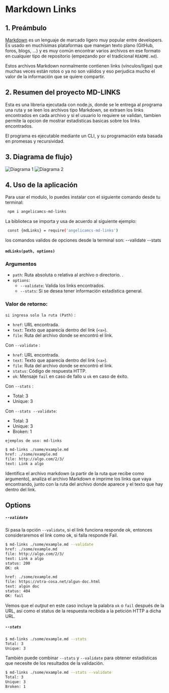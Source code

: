 # Markdown Links
## 1. Preámbulo
[Markdown](https://es.wikipedia.org/wiki/Markdown) es un lenguaje de marcado
ligero muy popular entre developers. Es usado en muchísimas plataformas que
manejan texto plano (GitHub, foros, blogs, ...) y es muy común
encontrar varios archivos en ese formato en cualquier tipo de repositorio
(empezando por el tradicional `README.md`).

Estos archivos Markdown normalmente contienen links (vínculos/ligas) que muchas veces están rotos o ya no son válidos y eso perjudica mucho el valor de la información que se quiere compartir. 

## 2. Resumen del proyecto MD-LINKS
Esta es una libreria ejecutada con node.js, donde se le entrega al programa una ruta y se leen los archivos tipo Markdown, se extraen los links encontrados en cada archivo y si el usuario lo requiere se validan, tambien permite la opcion de mostrar estadisticas basicas sobre los links encontrados.

El programa es ejecutable mediante un CLI, y su programación esta basada en promesas y recursividad.

## 3. Diagrama de flujo}
![Diagrama 1](https://github.com/Angelicamcs12/BOG005-md-links/blob/main/img/Md%20links%20-%20P%C3%A1gina%201.jpg)
![Diagrama 2](https://github.com/Angelicamcs12/BOG005-md-links/blob/main/img/Md%20links%20-%20P%C3%A1gina%202.jpg)

## 4. Uso de la aplicación

Para usar el modulo, lo puedes instalar con el siguiente comando desde tu terminal:
```sh
 npm i angelicamcs-md-links
```

La biblioteca se importa y usa de acuerdo al siguiente ejemplo:
```sh
 const {mdLinks} = require('angelicamcs-md-links')
```

los comandos validos de opciones desde la terminal son:
  --validate
  --stats

#### `mdLinks(path, options)`
### Argumentos

* `path`: Ruta absoluta o relativa al archivo o directorio.
.
* `options`: 
  - `--validate`: Valida los links encontrados.
  - `--stats`: Si se desea tener información estadística general.

### Valor de retorno:
`si ingresa solo la ruta (Path)` :
* `href`: URL encontrada.
* `text`: Texto que aparecía dentro del link (`<a>`).
* `file`: Ruta del archivo donde se encontró el link.

Con `--validate` :
* `href`: URL encontrada.
* `text`: Texto que aparecía dentro del link (`<a>`).
* `file`: Ruta del archivo donde se encontró el link.
* `status`: Código de respuesta HTTP.
* `ok`: Mensaje `fail` en caso de fallo u `ok` en caso de éxito.

Con `--stats` :
* Total: 3
* Unique: 3

Con `--stats --validate`:
* Total: 3
* Unique: 3
* Broken: 1

`ejemplos de uso: md-links`

```sh
$ md-links ./some/example.md
href: ./some/example.md 
file: http://algo.com/2/3/  
text: Link a algo
```

Identifica el archivo markdown (a partir de la ruta que recibe como argumento), analiza el archivo Markdown e imprime los links que vaya encontrando, junto con la ruta del archivo donde aparece y el texto que hay dentro del link.

## Options

##### `--validate`

Si pasa la opción `--validate`, si el link funciona responde ok, entonces consideraremos el link como ok, si falla responde Fail.

```sh
$ md-links ./some/example.md --validate
href: ./some/example.md 
file: http://algo.com/2/3/  
text: Link a algo
status: 200
OK: ok 

href: ./some/example.md
file: https://otra-cosa.net/algun-doc.html 
text: algún doc
status: 404 
OK: fail 
```

Vemos que el _output_ en este caso incluye la palabra `ok` o `fail` después de la URL, así como el status de la respuesta recibida a la petición HTTP a dicha URL.

##### `--stats`

```sh
$ md-links ./some/example.md --stats
Total: 3
Unique: 3
```

También puede combinar `--stats` y `--validate` para obtener estadísticas que necesite de los resultados de la validación.

```sh
$ md-links ./some/example.md --stats --validate
Total: 3
Unique: 3
Broken: 1
```